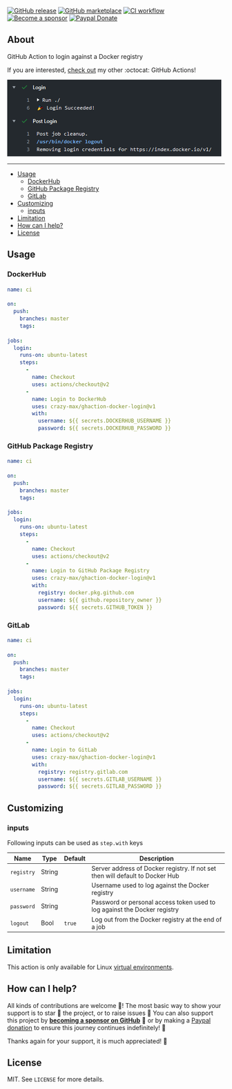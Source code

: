 [![GitHub release](https://img.shields.io/github/release/crazy-max/ghaction-docker-login.svg?style=flat-square)](https://github.com/crazy-max/ghaction-docker-login/releases/latest)
[![GitHub marketplace](https://img.shields.io/badge/marketplace-docker--login-blue?logo=github&style=flat-square)](https://github.com/marketplace/actions/docker-login)
[![CI workflow](https://img.shields.io/github/workflow/status/crazy-max/ghaction-docker-login/ci?label=ci&logo=github&style=flat-square)](https://github.com/crazy-max/ghaction-docker-login/actions?workflow=ci)
[![Become a sponsor](https://img.shields.io/badge/sponsor-crazy--max-181717.svg?logo=github&style=flat-square)](https://github.com/sponsors/crazy-max)
[![Paypal Donate](https://img.shields.io/badge/donate-paypal-00457c.svg?logo=paypal&style=flat-square)](https://www.paypal.me/crazyws)

## About

GitHub Action to login against a Docker registry

If you are interested, [check out](https://git.io/Je09Y) my other :octocat: GitHub Actions!

![GitHub Pages](.github/ghaction-docker-login.png)

___

* [Usage](#usage)
  * [DockerHub](#dockerhub)
  * [GitHub Package Registry](#github-package-registry)
  * [GitLab](#gitlab)
* [Customizing](#customizing)
  * [inputs](#inputs)
* [Limitation](#limitation)
* [How can I help?](#how-can-i-help)
* [License](#license)

## Usage

### DockerHub

```yaml
name: ci

on:
  push:
    branches: master
    tags:

jobs:
  login:
    runs-on: ubuntu-latest
    steps:
      -
        name: Checkout
        uses: actions/checkout@v2
      -
        name: Login to DockerHub
        uses: crazy-max/ghaction-docker-login@v1
        with:
          username: ${{ secrets.DOCKERHUB_USERNAME }}
          password: ${{ secrets.DOCKERHUB_PASSWORD }}
```

### GitHub Package Registry

```yaml
name: ci

on:
  push:
    branches: master
    tags:

jobs:
  login:
    runs-on: ubuntu-latest
    steps:
      -
        name: Checkout
        uses: actions/checkout@v2
      -
        name: Login to GitHub Package Registry
        uses: crazy-max/ghaction-docker-login@v1
        with:
          registry: docker.pkg.github.com
          username: ${{ github.repository_owner }}
          password: ${{ secrets.GITHUB_TOKEN }}
```

### GitLab

```yaml
name: ci

on:
  push:
    branches: master
    tags:

jobs:
  login:
    runs-on: ubuntu-latest
    steps:
      -
        name: Checkout
        uses: actions/checkout@v2
      -
        name: Login to GitLab
        uses: crazy-max/ghaction-docker-login@v1
        with:
          registry: registry.gitlab.com
          username: ${{ secrets.GITLAB_USERNAME }}
          password: ${{ secrets.GITLAB_PASSWORD }}
```

## Customizing

### inputs

Following inputs can be used as `step.with` keys

| Name             | Type    | Default                     | Description                        |
|------------------|---------|-----------------------------|------------------------------------|
| `registry`       | String  |                             | Server address of Docker registry. If not set then will default to Docker Hub |
| `username`       | String  |                             | Username used to log against the Docker registry |
| `password`       | String  |                             | Password or personal access token used to log against the Docker registry |
| `logout`         | Bool    | `true`                      | Log out from the Docker registry at the end of a job |

## Limitation

This action is only available for Linux [virtual environments](https://help.github.com/en/articles/virtual-environments-for-github-actions#supported-virtual-environments-and-hardware-resources).

## How can I help?

All kinds of contributions are welcome :raised_hands:! The most basic way to show your support is to star :star2:
the project, or to raise issues :speech_balloon: You can also support this project by
[**becoming a sponsor on GitHub**](https://github.com/sponsors/crazy-max) :clap: or by making a
[Paypal donation](https://www.paypal.me/crazyws) to ensure this journey continues indefinitely! :rocket:

Thanks again for your support, it is much appreciated! :pray:

## License

MIT. See `LICENSE` for more details.
